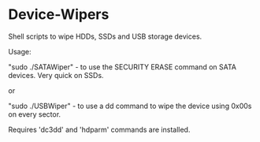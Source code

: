 # Device-Wipers
Shell scripts to wipe HDDs, SSDs and USB storage devices.

Usage:

"sudo ./SATAWiper" - to use the SECURITY ERASE command on SATA devices. Very quick on SSDs.

or

"sudo ./USBWiper" - to use a dd command to wipe the device using 0x00s on every sector.

Requires 'dc3dd' and 'hdparm' commands are installed.
